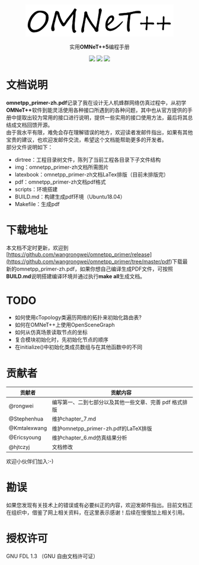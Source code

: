 <p align="center">
  <a href="https://reach.tech/router/">
    <img alt="Reach Router" src="./img/logo-horizontal.png" width="400">
  </a>
</p>

<p align="center">
  实用<b>OMNeT++5</b>编程手册
</p>

<p align="center">
  <a href="https://github.com/wangrongwei/omnetpp_primer/stargazers"><img src="https://img.shields.io/github/stars/wangrongwei/omnetpp_primer.svg?style=flat&label=Star"></a>
  <a href="https://github.com/wangrongwei/omnetpp_primer/fork"><img src="https://img.shields.io/github/forks/wangrongwei/omnetpp_primer.svg?style=flat&label=Fork"></a>
  <a href="https://github.com/wangrongwei/omnetpp_primer/watchers"><img src="https://img.shields.io/github/watchers/wangrongwei/omnetpp_primer.svg?style=flat&label=Watch"></a>
</p>

# 文档说明 #

<b>omnetpp_primer-zh.pdf</b>记录了我在设计无人机蜂群网络仿真过程中，从初学<b>OMNeT++</b>软件到能灵活使用各种接口所遇到的各种问题，其中也从官方提供的手册中提取出较为常用的接口进行说明，提供一些实用的接口使用方法，最后将其总结成文档回馈开源。</br>
由于我水平有限，难免会存在理解错误的地方，欢迎读者发邮件指出，如果有其他宝贵的建议，也欢迎发邮件交流，希望这个文档能帮助更多的开发者。</br>
部分文件说明如下：

- dirtree：工程目录树文件，陈列了当前工程各目录下子文件结构
- img：omnetpp_primer-zh文档所需图片
- latexbook：omnetpp_primer-zh文档LaTex排版（目前未排版完）
- pdf：omnetpp_primer-zh文档pdf格式
- scripts：环境搭建
- BUILD.md：构建生成pdf环境（Ubuntu18.04）
- Makefile：生成pdf

# 下载地址 #

本文档不定时更新，欢迎到[https://github.com/wangrongwei/omnetpp_primer/release](<https://github.com/wangrongwei/omnetpp_primer/tree/master/pdf>)下载最新的omnetpp_primer-zh.pdf，如果你想自己编译生成PDF文件，可按照**BUILD.md**说明搭建编译环境并通过执行**make all**生成文档。

# TODO #

- 如何使用cTopology类遍历网络的拓扑来初始化路由表?
- 如何在OMNeT++上使用OpenSceneGraph
- 如何从仿真场景读取节点的坐标
- 复合模块初始化时，先初始化节点的顺序
- 在initialize()中初始化类成员数组与在其他函数中的不同

# 贡献者 #

| 贡献者 | 贡献内容 |
| ------ | -------- |
| @rongwei | 编写第一、二到七部分以及其他一些文章、完善 pdf 格式排版 |
| @Stephenhua | 维护chapter_7.md |
| @Kmtalexwang | 维护omnetpp_primer-zh.pdf的LaTeX排版 |
| @Ericsyoung | 维护chapter_6.md仿真结果分析 |
| @hjtczyj | 文档修改 |

欢迎小伙伴们加入:-)

# 勘误 #

如果您发现有关技术上的错误或有必要纠正的内容，欢迎发邮件指出。目前文档正在组织中，借鉴了网上相关资料，在这里表示感谢！后续在慢慢加上相关引用。

# 授权许可 #

GNU FDL 1.3 （GNU 自由文档许可证）

[travis-image]: https://api.travis-ci.org/wangrongwei/omnetpp_primer.svg
[travis-url]: https://travis-ci.org/wangrongwei/omnetpp_primer
[npm-image]: https://img.shields.io/npm/v/omnetpp_primer.svg
[npm-url]: https://npmjs.org/package/omnetpp_primer
[downloads-image]: https://img.shields.io/npm/dm/omnetpp_primer.svg
[downloads-url]: https://npmjs.org/package/omnetpp_primer
